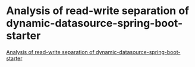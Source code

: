 # Analysis of read-write separation of dynamic-datasource-spring-boot-starter
[Analysis of read-write separation of dynamic-datasource-spring-boot-starter](https://aiwithcloud.com/2022/09/15/analysis_of_read_write_separation_of_dynamic_datasource_spring_boot_starter/)